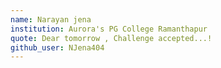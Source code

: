```yaml
---
name: Narayan jena
institution: Aurora's PG College Ramanthapur
quote: Dear tomorrow , Challenge accepted...!
github_user: NJena404
---
```

